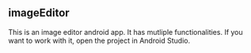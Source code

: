 ## imageEditor

This is an image editor android app. It has mutliple functionalities. If you want to work with it, open the project in Android Studio.
